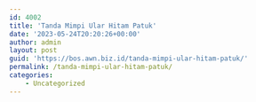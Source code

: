 ```yaml
---
id: 4002
title: 'Tanda Mimpi Ular Hitam Patuk'
date: '2023-05-24T20:20:26+00:00'
author: admin
layout: post
guid: 'https://bos.awn.biz.id/tanda-mimpi-ular-hitam-patuk/'
permalink: /tanda-mimpi-ular-hitam-patuk/
categories:
    - Uncategorized
---
```


